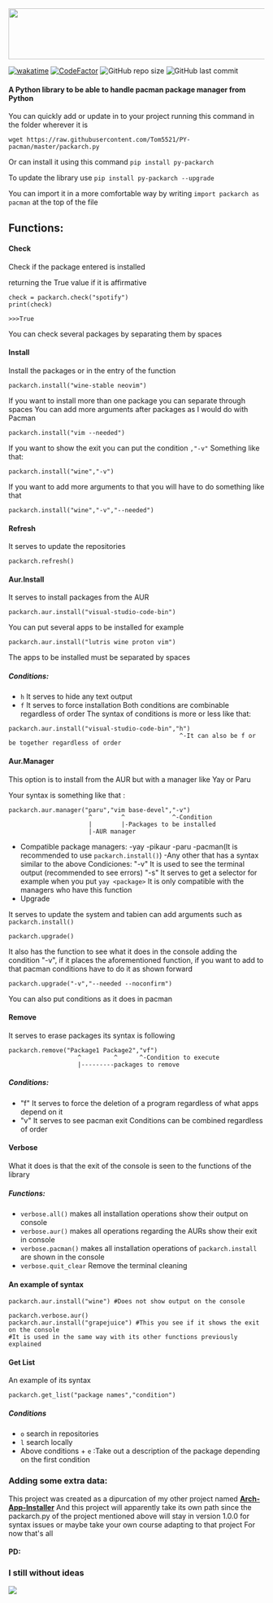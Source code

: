 <img src="https://res.cloudinary.com/dqjsgmkxo/image/upload/v1676571071/Captura_de_pantalla_de_2023-02-16_15-08-13_iiarxj.png" width="1000" height="100" />


[![wakatime](https://wakatime.com/badge/github/Tom5521/PY-pacman.svg)](https://wakatime.com/badge/github/Tom5521/PY-pacman)
[![CodeFactor](https://www.codefactor.io/repository/github/tom5521/py-packarch/badge)](https://www.codefactor.io/repository/github/tom5521/py-packarch)
![GitHub repo size](https://img.shields.io/github/repo-size/Tom5521/PY-pacman)
![GitHub last commit](https://img.shields.io/github/last-commit/Tom5521/PY-pacman)


#### A Python library to be able to handle pacman package manager from Python



You can quickly add or update in to your project running this command in the folder wherever it is
```
wget https://raw.githubusercontent.com/Tom5521/PY-pacman/master/packarch.py
```
Or can install it using this command ```pip install py-packarch```

To update the library use ```pip install py-packarch --upgrade```

You can import it in a more comfortable way by writing ```import packarch as pacman``` at the top of the file

## Functions:

#### Check

Check if the package entered is installed

returning the True value if it is affirmative

```
check = packarch.check("spotify")
print(check)

>>>True
```
You can check several packages by separating them by spaces

#### Install

Install the packages or in the entry of the function
```
packarch.install("wine-stable neovim")
```
If you want to install more than one package you can separate through spaces
You can add more arguments after packages as I would do with Pacman
```
packarch.install("vim --needed")
```
If you want to show the exit you can put the condition ```,"-v"```
Something like that:
```
packarch.install("wine","-v")
```
If you want to add more arguments to that you will have to do something like that
```
packarch.install("wine","-v","--needed")
```


#### Refresh

It serves to update the repositories
```
packarch.refresh()
```
#### Aur.Install

It serves to install packages from the AUR
```
packarch.aur.install("visual-studio-code-bin")
```
You can put several apps to be installed for example
```
packarch.aur.install("lutris wine proton vim")
```
The apps to be installed must be separated by spaces

##### Conditions:
- ```h``` It serves to hide any text output
- ```f``` It serves to force installation
Both conditions are combinable regardless of order
The syntax of conditions is more or less like that: 
```
packarch.aur.install("visual-studio-code-bin","h")
                                               ^-It can also be f or be together regardless of order
```
#### Aur.Manager
This option is to install from the AUR but with a manager like Yay or Paru

Your syntax is something like that :
```
packarch.aur.manager("paru","vim base-devel","-v")
                      ^        ^             ^-Condition
                      |        |-Packages to be installed     
                      |-AUR manager 
```
- Compatible package managers:
    -yay
    -pikaur
    -paru
    -pacman(It is recommended to use ```packarch.install()```)
    -Any other that has a syntax similar to the above
Condiciones:
    "-v" It is used to see the terminal output (recommended to see errors)
    "-s" It serves to get a selector for example when you put ```yay <package>``` It is only compatible with the managers who have this function
- Upgrade

It serves to update the system and tabien can add arguments such as ```packarch.install()```

```
packarch.upgrade()
```
It also has the function to see what it does in the console adding the condition "-v", if it places the aforementioned function, if you want to add to that pacman conditions have to do it as shown forward
```
packarch.upgrade("-v","--needed --noconfirm")
```
You can also put conditions as it does in pacman

#### Remove
It serves to erase packages its syntax is following
```
packarch.remove("Package1 Package2","vf")
                   ^         ^      ^-Condition to execute 
                   |---------packages to remove
```
##### Conditions:
- "f" It serves to force the deletion of a program regardless of what apps depend on it
- "v" It serves to see pacman exit
Conditions can be combined regardless of order
#### Verbose
What it does is that the exit of the console is seen to the functions of the library
##### Functions:
- ```verbose.all()``` makes all installation operations show their output on console
- ```verbose.aur()``` makes all operations regarding the AURs show their exit in console
- ```verbose.pacman()``` makes all installation operations of ```packarch.install``` are shown in the console
- ```verbose.quit_clear``` Remove the terminal cleaning
#### An example of syntax
```
packarch.aur.install("wine") #Does not show output on the console

packarch.verbose.aur()
packarch.aur.install("grapejuice") #This you see if it shows the exit on the console
#It is used in the same way with its other functions previously explained
```

#### Get List

An example of its syntax
```
packarch.get_list("package names","condition")
```
##### Conditions
- ```o``` search in repositories
- ```l``` search locally
- Above conditions + ```e``` :Take out a description of the package depending on the first condition 
### Adding some extra data:
This project was created as a dipurcation of my other project named [**Arch-App-Installer**](https://github.com/Tom5521/Arch-App-Installer)
And this project will apparently take its own path since the packarch.py of the project mentioned above will stay in version 1.0.0 for syntax issues
or maybe take your own course adapting to that project
For now that's all

#### PD:
### I still without ideas 

<img src="https://miro.medium.com/v2/resize:fit:400/0*BZKe97Qy_Z_jCqwu.gif">
